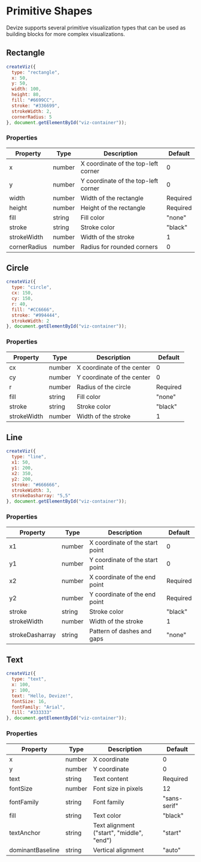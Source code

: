 # Primitive Shapes

Devize supports several primitive visualization types that can be used as building blocks for more complex visualizations.

## Rectangle

```javascript
createViz({
  type: "rectangle",
  x: 50,
  y: 50,
  width: 100,
  height: 80,
  fill: "#6699CC",
  stroke: "#336699",
  strokeWidth: 2,
  cornerRadius: 5
}, document.getElementById("viz-container"));
```

### Properties

| Property | Type | Description | Default |
|----------|------|-------------|---------|
| x | number | X coordinate of the top-left corner | 0 |
| y | number | Y coordinate of the top-left corner | 0 |
| width | number | Width of the rectangle | Required |
| height | number | Height of the rectangle | Required |
| fill | string | Fill color | "none" |
| stroke | string | Stroke color | "black" |
| strokeWidth | number | Width of the stroke | 1 |
| cornerRadius | number | Radius for rounded corners | 0 |

## Circle

```javascript
createViz({
  type: "circle",
  cx: 150,
  cy: 150,
  r: 40,
  fill: "#CC6666",
  stroke: "#994444",
  strokeWidth: 2
}, document.getElementById("viz-container"));
```

### Properties

| Property | Type | Description | Default |
|----------|------|-------------|---------|
| cx | number | X coordinate of the center | 0 |
| cy | number | Y coordinate of the center | 0 |
| r | number | Radius of the circle | Required |
| fill | string | Fill color | "none" |
| stroke | string | Stroke color | "black" |
| strokeWidth | number | Width of the stroke | 1 |

## Line

```javascript
createViz({
  type: "line",
  x1: 50,
  y1: 200,
  x2: 350,
  y2: 200,
  stroke: "#666666",
  strokeWidth: 3,
  strokeDasharray: "5,5"
}, document.getElementById("viz-container"));
```

### Properties

| Property | Type | Description | Default |
|----------|------|-------------|---------|
| x1 | number | X coordinate of the start point | 0 |
| y1 | number | Y coordinate of the start point | 0 |
| x2 | number | X coordinate of the end point | Required |
| y2 | number | Y coordinate of the end point | Required |
| stroke | string | Stroke color | "black" |
| strokeWidth | number | Width of the stroke | 1 |
| strokeDasharray | string | Pattern of dashes and gaps | "none" |

## Text

```javascript
createViz({
  type: "text",
  x: 100,
  y: 100,
  text: "Hello, Devize!",
  fontSize: 16,
  fontFamily: "Arial",
  fill: "#333333"
}, document.getElementById("viz-container"));
```

### Properties

| Property | Type | Description | Default |
|----------|------|-------------|---------|
| x | number | X coordinate | 0 |
| y | number | Y coordinate | 0 |
| text | string | Text content | Required |
| fontSize | number | Font size in pixels | 12 |
| fontFamily | string | Font family | "sans-serif" |
| fill | string | Text color | "black" |
| textAnchor | string | Text alignment ("start", "middle", "end") | "start" |
| dominantBaseline | string | Vertical alignment | "auto" |
